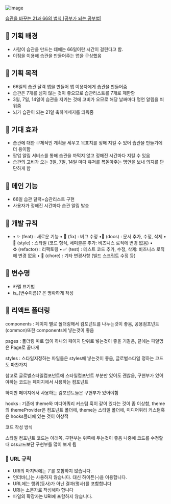 ![image](https://github.com/hov-i/66day_habit_FE/assets/72931375/6848d7a6-34a1-4694-b0dd-5e7121fc12aa)


[습관을 바꾸는 21과 66의 법칙 [공부가 되는 공부법]](http://www.edujin.co.kr/news/articleView.html?idxno=38190)

## 📝 기획 배경

- 사람이 습관을 만드는 데에는 66일이란 시간이 걸린다고 함.
- 이점을 이용해 습관을 만들어주는 앱을 구상했음

## 📝 기획 목적

- 66일의 습관 달력 앱을 만들어 앱 이용자에게 습관을 만들어줌
- 습관은 7개를 넘지 않는 것이 좋으므로 습관리스트를 7개로 제한함
- 3일, 7일, 14일이 습관을 지키는 것에 고비가 오므로 해당 날짜마다 명언 알림을 띄워줌
- 뇌가 습관이 되는 21일 축하메세지를 띄워줌


## 📝 기대 효과

- 습관에 대한 구체적인 계획을 세우고 목표치를 정해 지킬 수 있어 습관을 만들기에 더 용이함
- 팝업 알림 서비스를 통해 습관을 까먹지 않고 정해진 시간마다 지킬 수 있음
- 습관의 고비가 오는 3일, 7일, 14일 마다 유저를 복돋아주는 명언을 보내 의지를 단단하게 함

## 📝 메인 기능

- 66일 습관 달력+습관리스트 구현
- 사용자가 정해진 시간마다 습관 알림 발송

## 📝 개발 규칙
- • ✨ (feat) : 새로운 기능
• 🐛 (fix) : 버그 수정 
•📝 (docs) : 문서 추가, 수정, 삭제
•🎨 (style) : 스타일 (코드 형식, 세미콜론 추가: 비즈니스 로직에 변경 없음)
• ♻️ (refactor) : 리팩토링
• ✅ (test) : 테스트 코드 추가, 수정, 삭제: 비즈니스 로직에 변경 없음
• 🔨 (chore) : 기타 변경사항 (빌드 스크립트 수정 등)

## 📝 변수명

- 카멜 표기법
- is_{변수이름}? 은 명확하게 작성

## 📝 리액트 폴더링

components : 페이지 별로 폴더링해서 컴포넌트를 나누는것이 좋음, 공용컴포넌트(common)또한 components에 넣는것이 좋음

pages : 폴더링 따로 없이 하나의 페이지 단위로 넣는것이 좋을 거같음, 끝에는 파일명은 Page로 끝나게

styles : 스타일지정하는 파일들은 styles에 넣는것이 좋음, 글로벌스타일 정하는 코드도 마찬가지

참고로 글로벌스타일컴포넌트에 스타일컴포넌트 부분만 있어도 괜찮음, 구현부가 있어야하는 코드는 페이지에서 사용하는 컴포넌트

하지만 페이지에서 사용하는 컴포넌트들은 구현부가 있어야함

hooks : 기존에 theme와 미디어쿼리 커스텀 훅이 같이 있다는 것이 좀 이상함, theme의 themeProvider은 컴포넌트 폴더에, theme는 스타일 폴더에, 미디어쿼리 커스텀훅은 hooks폴더에 있는 것이 이상적

코드 작성 방식

스타일 컴포넌트 코드는 아래쪽, 구현부는 위쪽에 두는것이 좋음 나중에 코드를 수정할때 css코드보단 구현부를 많이 보게 됨

### 📝 URL 규칙

- URI의 마지막에는 ‘/’를 포함하지 않습니다.
- 언더바(_)는 사용하지 않습니다. 대신 하이픈(-)을 이용합니다.
- URL에는 행위(동사)가 아닌 결과(명사)를 포함합니다
- URI는 소문자로 작성해야 합니다
- 파일의 확장자는 URI에 포함하지 않습니다.
